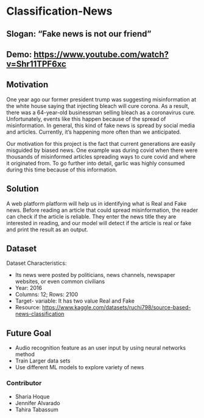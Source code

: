 # Classification-News
## Slogan: “Fake news is not our friend”
## Demo: https://www.youtube.com/watch?v=Shr11TPF6xc
## Motivation
One year ago our former president trump was suggesting misinformation at the white house saying that injecting bleach will cure corona. As a result, there was a 64-year-old businessman selling bleach as a coronavirus cure. Unfortunately, events like this happen because of the spread of misinformation. In general, this kind of fake news is spread by social media and articles. Currently, it’s happening more often than we anticipated. 

Our motivation for this project is the fact that current generations are easily misguided by biased news. One example was during covid when there were thousands of misinformed articles spreading ways to cure covid and where it originated from. To go further into detail, garlic was highly consumed during this time because of this information. 

## Solution
A web platform  platform will help us in identifying what is Real and Fake news.
Before reading an article that could spread misinformation, the reader can check if the article is reliable. They enter the news title they are interested in reading, and our model will detect if the article is real or fake and print the result as an output. 
## Dataset 
Dataset Characteristics: 
- Its news were posted by politicians, news channels, newspaper websites, or even common civilians
- Year: 2016
- Columns: 12; Rows: 2100
- Target- variable: It has two value Real and Fake
- Resource: https://www.kaggle.com/datasets/ruchi798/source-based-news-classification

## Future Goal
- Audio recognition feature as an user input by using neural networks method
- Train Larger data sets 
- Use different ML models to explore variety of news

### Contributor
- Sharia Hoque
- Jennifer Alvarado
- Tahira Tabassum
